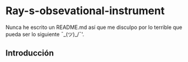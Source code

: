 # Ray-s-obsevational-instrument
Nunca he escrito un README.md así que me disculpo por lo terrible que pueda ser lo siguiente ¯\_(ツ)_/¯'.

## Introducción
